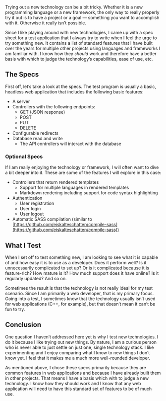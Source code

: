 <figure><img loading="lazy" decoding="async" src="sven-mieke-fteR0e2BzKo-unsplash.jpg" alt=""></figure>

Trying out a new technology can be a bit tricky. Whether it is a new programming language or a new framework, the only way to really properly try it out is to have a project or a goal — something you want to accomplish with it. Otherwise it really isn’t possible.

Since I like playing around with new technologies, I came up with a spec sheet for a test application that I always try to write when I feel the urge to try something new. It contains a list of standard features that I have built over the years for multiple other projects using languages and frameworks I am familiar with. I know how they *should* work and therefore have a better basis with which to judge the technology’s capabilities, ease of use, etc.

The Specs
---------

First off, let’s take a look at the specs. The test program is usually a basic, headless web application that includes the following basic features:

-   A server
-   Controllers with the following endpoints:
    -   GET (JSON response)
    -   POST
    -   PUT
    -   DELETE
-   Configurable redirects
-   Database read and write
    -   The API controllers will interact with the database

### Optional Specs

If I am really enjoying the technology or framework, I will often want to dive a bit deeper into it. These are some of the features I will explore in this case:

-   Controllers that return rendered templates
    -   Support for multiple languages in rendered templates
    -   Markdown rendering including support for code syntax highlighting
-   Authentication
    -   User registration
    -   User login
    -   User logout
-   Automatic SASS compilation (similar to [https://github.com/eiskalteschatten/compile-sass](https://github.com/eiskalteschatten/compile-sass))

What I Test
-----------

When I set off to test something new, I am looking to see what it is capable of and how easy it is to use as a developer. Does it perform well? Is it unnecessarily complicated to set up? Or is it complicated because it is feature-rich? How mature is it? How much support does it have online? Is it regularly updated? And so on.

Sometimes the result is that the technology is not really ideal for my test scenario. Since I am primarily a web developer, that is my primary focus. Going into a test, I sometimes know that the technology usually isn’t used for web applications (C++, for example), but that doesn’t mean it can’t be fun to try.

Conclusion
----------

One question I haven’t addressed here yet is why I test new technologies. I do it because I like trying out new things. By nature, I am a curious person who is never able to just settle on just one, single technology stack. I like experimenting and I enjoy comparing what I know to new things I don’t know yet. I feel that it makes me a much more well-rounded developer.

As mentioned above, I chose these specs primarily because they are common features in web applications and because I have already built them in other projects. That means I have a basis which with to judge a new technology. I know how they should work and I know that any web application will need to have this standard set of features to be of much use.